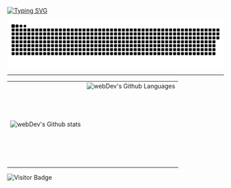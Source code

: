 <a href="https://git.io/typing-svg"><img src="https://readme-typing-svg.herokuapp.com?font=Fira+Code&pause=1000&center=true&width=435&lines=Hello%2C+I%60m+Daniil;Junior+Python+programmer" alt="Typing SVG" /></a>

<p align="center">
 <img width="600" src="assets/github-snake.svg" alt="snake"/>
</p>

---


<table>
  <tr>
    <td>
      <img align="left" src="http://github-readme-streak-stats.herokuapp.com?user=nilandvi&theme=dark&background=000000" alt="webDev's Github stats" />
    </td>
    <td>
      <img height="195px" align="right" alt="webDev's Github Languages" src="https://github-readme-stats-sigma-five.vercel.app/api/top-langs/?username=nilandvi&layout=compact&theme=vision-friendly-dark" />
    </td>
  </tr>
</table>

![Visitor Badge](https://visitor-badge.laobi.icu/badge?page_id=nilandvi)
